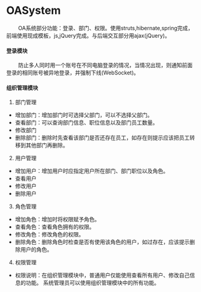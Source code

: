 # OASystem
&nbsp;&nbsp;&nbsp;&nbsp;&nbsp;&nbsp;&nbsp;&nbsp;OA系统部分功能：登录、部门、权限。使用struts,hibernate,spring完成，前端使用现成模板，js,jQuery完成。与后端交互部分用ajax(jQuery)。
#### 登录模块
&nbsp;&nbsp;&nbsp;&nbsp;&nbsp;&nbsp;&nbsp;&nbsp;防止多人同时用一个账号在不同电脑登录的情况，当情况出现，则通知前面登录的相同账号被异地登录，并强制下线(WebSocket)。
#### 组织管理模块
1. 部门管理
+ 增加部门：增加部门时可选择父部门，可以不选择父部门。
+ 查看部门：可以查询部门信息、职位信息以及部门员工数量。
+	修改部门
+ 删除部门：删除时先查看该部门是否还存在员工，如存在则提示应该把员工转移到其他部门再删除。

2. 用户管理
+ 增加用户：增加用户时应指定用户所在部门、部门职位以及角色。
+ 查看用户
+ 修改用户
+ 删除用户

3. 角色管理
+ 增加角色：增加时将权限赋予角色。
+ 查看角色：查看角色拥有的权限。
+ 修改角色：修改角色的权限。
+ 删除角色：删除角色时检查是否有使用该角色的用户，如过存在，应该提示删除用户的角色。
			
4. 权限管理
+ 权限说明：在组织管理模块中，普通用户仅能使用查看所有用户、修改自己信息的功能。
           系统管理员可以使用组织管理模块中的所有功能。

